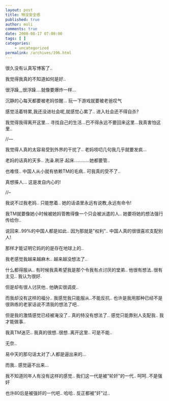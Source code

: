 ```yaml
---
layout: post
title: 特没安全感
published: true
author: moli
comments: true
date: 2008-08-17 07:08:00
tags: [ ]
categories:
    - uncategorized
permalink: /archives/196.html
---
```

很久没有认真写博客了..

我觉得我真的不知道如何是好..

很浮躁,,,很浮躁&#8230;.就像要爆炸一样&#8230;

沉静的心每天都要被老妈惊醒&#8230; 玩一下游戏就要被老爸叹气

感觉活着特累,我还没进社会呢,就感觉心累了.. 进入社会还不得自杀?

我觉得我得离开这里&#8230; 寻找自己的生活&#8230;巴不得永远不要回来这里&#8230;我真害怕这里..

//&#8212;

我觉得人真的太容易受到外界的干扰了.. 老妈唠叨几句我几乎就要发疯&#8230;

老妈的话真的天多.. 洗澡.刷牙.起床…………她都要管..

也难怪.. 中国人从小就有依赖TM的毛病.. 可我真的受不了..

真想揍人&#8230; 这是发自内心的!

//&#8211;

我说不过我老妈.. 只能憋着.. 她的话语里永远有说教,永远有命令!

我TM就要像她小时候被她妈管教得像一个只会被派遣的人.. 她要将她的想法强行传给你..

说回来..99%的中国人都是如此.. 因为那就是"权利".. 中国人真的很很喜欢支配别人!

那样才能证明它妈的的是存在地球上的..

我老感觉我越来越麻木.. 越来越没想法了..

什么都得服从.. 有时候我真希望我是那个令我有点讨厌的堂弟.. 他很有想法..很有主见.. 我认为很好.

但是却有很人讨厌他.. 他确实很调皮..

而我却没有这样的福分.. 我感觉我只能服从..不能反抗.. 也许是我用那种已经不是很熟练的老家话说不清我的想法了吧..

但是我的激情感觉已经被淹没了.. 真的特没有想法了.. 感觉只能靠别人支配我.. 我才能做事..

我真TM迷茫.. 我真的很想..很想..离开这里.. 可是不能..

无奈..

易中天的那句话太对了:人都是逼出来的&#8230;

而我.. 感觉逼不出来&#8230;

我不知道同年人有没有这样的感觉.. 我们这一代是被"轮奸"的一代.. 呵呵..不是强奸

也许80后是被强奸的一代吧.. 哈哈.. 反正都被"奸"过..